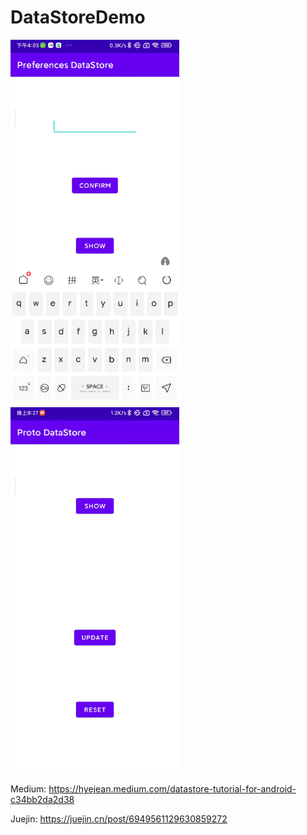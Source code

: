 # DataStoreDemo

<img width="270" height="585" src="https://github.com/HyejeanMOON/DataStoreDemo/blob/main/1_ANsuBmvVkRupFQGkob2GEA.gif"/><img width="270" height="585" src="https://github.com/HyejeanMOON/DataStoreDemo/blob/main/1_ndGMoIE4A7p6wmCQzqUcmQ.gif"/>

Medium: https://hyejean.medium.com/datastore-tutorial-for-android-c34bb2da2d38

Juejin: https://juejin.cn/post/6949561129630859272
